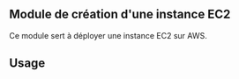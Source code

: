 ## Module de création d'une instance EC2
Ce module sert à déployer une instance EC2 sur AWS.

## Usage

<!-- module "ec2" {
  source            = "github.com/alexandresajasemifir/tf-exemple-ec2.git"
  instance_type     = "t3_small"
  ec2_ami           = <AMI de l'image à dépoyer>
  ec2_instance_name = "mon_nom_de_vm"
} -->